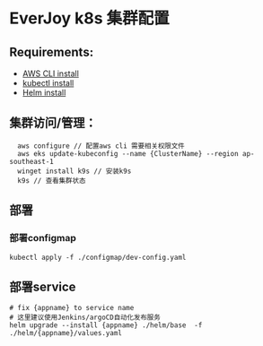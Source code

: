 # EverJoy k8s 集群配置

## Requirements:

* [AWS CLI install](https://docs.aws.amazon.com/zh_cn/cli/latest/userguide/cli-chap-configure.html)
* [kubectl install](https://docs.aws.amazon.com/zh_cn/eks/latest/userguide/create-kubeconfig.html)
* [Helm install](https://helm.sh/docs/intro/install/)

## 集群访问/管理：

 ```shell
   aws configure // 配置aws cli 需要相关权限文件
   aws eks update-kubeconfig --name {ClusterName} --region ap-southeast-1
   winget install k9s // 安装k9s
   k9s // 查看集群状态
 ```

## 部署

### 部署configmap

```shell
kubectl apply -f ./configmap/dev-config.yaml
```

## 部署service

```shell
# fix {appname} to service name
# 这里建议使用Jenkins/argoCD自动化发布服务
helm upgrade --install {appname} ./helm/base  -f ./helm/{appname}/values.yaml 
```